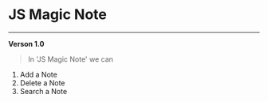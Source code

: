 # JS Magic Note

----------
**Verson 1.0**

> In 'JS Magic Note' we can
1. Add a Note
2. Delete a Note
3. Search a Note
